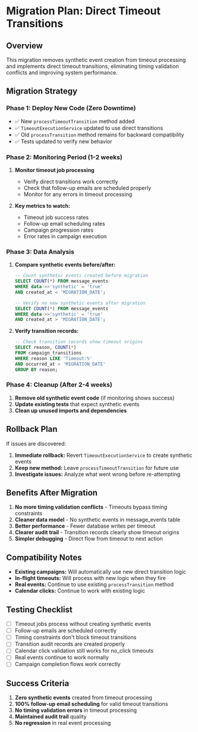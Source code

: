 # Migration Plan: Direct Timeout Transitions

## Overview
This migration removes synthetic event creation from timeout processing and implements direct timeout transitions, eliminating timing validation conflicts and improving system performance.

## Migration Strategy

### Phase 1: Deploy New Code (Zero Downtime)
- ✅ New `processTimeoutTransition` method added
- ✅ `TimeoutExecutionService` updated to use direct transitions
- ✅ Old `processTransition` method remains for backward compatibility
- ✅ Tests updated to verify new behavior

### Phase 2: Monitoring Period (1-2 weeks)
1. **Monitor timeout job processing**
   - Verify direct transitions work correctly
   - Check that follow-up emails are scheduled properly
   - Monitor for any errors in timeout processing

2. **Key metrics to watch:**
   - Timeout job success rates
   - Follow-up email scheduling rates
   - Campaign progression rates
   - Error rates in campaign execution

### Phase 3: Data Analysis
1. **Compare synthetic events before/after:**
   ```sql
   -- Count synthetic events created before migration
   SELECT COUNT(*) FROM message_events 
   WHERE data->>'synthetic' = 'true' 
   AND created_at < 'MIGRATION_DATE';
   
   -- Verify no new synthetic events after migration
   SELECT COUNT(*) FROM message_events 
   WHERE data->>'synthetic' = 'true' 
   AND created_at > 'MIGRATION_DATE';
   ```

2. **Verify transition records:**
   ```sql
   -- Check transition records show timeout origins
   SELECT reason, COUNT(*) 
   FROM campaign_transitions 
   WHERE reason LIKE 'Timeout:%' 
   AND occurred_at > 'MIGRATION_DATE'
   GROUP BY reason;
   ```

### Phase 4: Cleanup (After 2-4 weeks)
1. **Remove old synthetic event code** (if monitoring shows success)
2. **Update existing tests** that expect synthetic events
3. **Clean up unused imports and dependencies**

## Rollback Plan

If issues are discovered:

1. **Immediate rollback:** Revert `TimeoutExecutionService` to create synthetic events
2. **Keep new method:** Leave `processTimeoutTransition` for future use
3. **Investigate issues:** Analyze what went wrong before re-attempting

## Benefits After Migration

1. **No more timing validation conflicts** - Timeouts bypass timing constraints
2. **Cleaner data model** - No synthetic events in message_events table
3. **Better performance** - Fewer database writes per timeout
4. **Clearer audit trail** - Transition records clearly show timeout origins
5. **Simpler debugging** - Direct flow from timeout to next action

## Compatibility Notes

- **Existing campaigns:** Will automatically use new direct transition logic
- **In-flight timeouts:** Will process with new logic when they fire
- **Real events:** Continue to use existing `processTransition` method
- **Calendar clicks:** Continue to work with existing logic

## Testing Checklist

- [ ] Timeout jobs process without creating synthetic events
- [ ] Follow-up emails are scheduled correctly
- [ ] Timing constraints don't block timeout transitions
- [ ] Transition audit records are created properly
- [ ] Calendar click validation still works for no_click timeouts
- [ ] Real events continue to work normally
- [ ] Campaign completion flows work correctly

## Success Criteria

1. **Zero synthetic events** created from timeout processing
2. **100% follow-up email scheduling** for valid timeout transitions
3. **No timing validation errors** in timeout processing
4. **Maintained audit trail** quality
5. **No regression** in real event processing